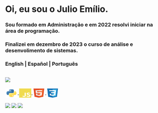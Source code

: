 # Oi, eu sou o Julio Emílio.

### Sou formado em Administração e em 2022 resolvi iniciar na área de programação. 
### Finalizei em dezembro de 2023 o curso de análise e desenvolimento de sistemas.

### English | Español | Português 
<br>
<div>
  <a href="https://github.com/julioecl">
  <!--<img height="180em" src="https://github-readme-stats.vercel.app/api?username=julioecl&show_icons=true&theme=radical&include_all_commits=true&count_private=true"/> -->
  <img height="300em" src="https://github-readme-stats.vercel.app/api/top-langs/?username=julioecl&langs_count=6&theme=radical"/>
</div>
<div style="display: inline_block"><br>
  <img align="center" alt="Python" height="30" width="40" src="https://raw.githubusercontent.com/devicons/devicon/master/icons/python/python-original.svg">
  <img align="center" alt="Js" height="30" width="40" src="https://raw.githubusercontent.com/devicons/devicon/master/icons/javascript/javascript-plain.svg">
  <img align="center" alt="HTML" height="30" width="40" src="https://raw.githubusercontent.com/devicons/devicon/master/icons/html5/html5-original.svg">
  <img align="center" alt="CSS" height="30" width="40" src="https://raw.githubusercontent.com/devicons/devicon/master/icons/css3/css3-original.svg">
<br>
<br>
<div> 
  <a href="https://www.linkedin.com/in/julioecl/" target="_blank"><img src="https://img.shields.io/badge/-LinkedIn-%230077B5?style=for-the-badge&logo=linkedin&logoColor=white" target="_blank"></a> 
  <a href="https://instagram.com/julioecl" target="_blank"><img src="https://img.shields.io/badge/-Instagram-%23E4405F?style=for-the-badge&logo=instagram&logoColor=white" target="_blank"></a>
  <a href = "mailto:julioecl@hotmail.com"><img src="https://img.shields.io/badge/Microsoft_Outlook-0078D4?style=for-the-badge&logo=microsoft-outlook&logoColor=white" target="_blank"></a>
</div>
